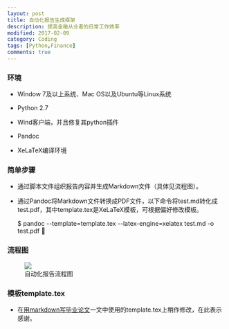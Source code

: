 ```yaml
---
layout: post
title: 自动化报告生成框架
description: 提高金融从业者的日常工作效率
modified: 2017-02-09
category: Coding
tags: [Python,Finance]
comments: true
---
```


### 环境
* Window 7及以上系统、Mac OS以及Ubuntu等Linux系统

* Python 2.7

* Wind客户端，并且修复其python插件

* Pandoc

* XeLaTeX编译环境

### 简单步骤
* 通过脚本文件组织报告内容并生成Markdown文件（具体见流程图）。

* 通过Pandoc将Markdown文件转换成PDF文件，以下命令将test.md转化成test.pdf，其中template.tex是XeLaTeX模板，可根据偏好修改模板。

    $ pandoc --template=template.tex --latex-engine=xelatex test.md -o test.pdf
	

### 流程图

<figure>
	<a href="{{ site.url }}/images/report_framework.jpg"><img src="{{ site.url }}/images/report_framework.jpg"></a>
	<figcaption>自动化报告流程图</figcaption>
</figure>


### 模板template.tex
* 在[用markdown写毕业论文](http://www.tuicool.com/articles/RBfaea)一文中使用的template.tex上稍作修改，在此表示感谢。

